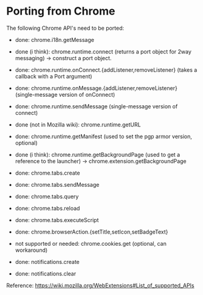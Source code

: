 # Porting from Chrome

The following Chrome API's need to be ported:

* done: chrome.i18n.getMessage

* done (i think): chrome.runtime.connect (returns a port object for 2way messaging) ->
  construct a port object.
* done: chrome.runtime.onConnect.{addListener,removeListener} (takes a callback with
  a Port argument)
* done: chrome.runtime.onMessage.{addListener,removeListener} (single-message version
  of onConnect)
* done: chrome.runtime.sendMessage (single-message version of connect)

* done (not in Mozilla wiki): chrome.runtime.getURL
* done: chrome.runtime.getManifest (used to set the pgp armor version, optional)

* done (i think): chrome.runtime.getBackgroundPage (used to get a reference to the launcher) -> chrome.extension.getBackgroundPage

* done: chrome.tabs.create
* done: chrome.tabs.sendMessage
* done: chrome.tabs.query
* done: chrome.tabs.reload
* done: chrome.tabs.executeScript

* done: chrome.browserAction.{setTitle,setIcon,setBadgeText}

* not supported or needed: chrome.cookies.get (optional, can workaround)

* done: notifications.create
* done: notifications.clear


Reference: https://wiki.mozilla.org/WebExtensions#List_of_supported_APIs
